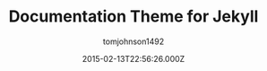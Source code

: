 ---
title: Documentation Theme for Jekyll
github: 'https://github.com/tomjohnson1492/documentation-theme-jekyll'
demo: 'https://idratherbewriting.com/documentation-theme-jekyll/'
author: tomjohnson1492
ssg:
  - Jekyll
cms:
  - No Cms
date: 2015-02-13T22:56:26.000Z
github_branch: gh-pages
description: >-
  A Jekyll-based theme designed for documentation and help systems. See the link
  for detailed instructions on setting up and configuring everything.
stale: false
---